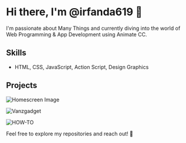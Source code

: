 # Hi there, I'm @irfanda619 👋

I'm passionate about Many Things and currently diving into the world of Web Programming & App Development using Animate CC.

## Skills
- HTML, CSS, JavaScript, Action Script, Design Graphics

## Projects

![Homescreen Image](https://i.postimg.cc/jd16SrqG/Profil.png)

![Vanzgadget](https://i.postimg.cc/2ycV0VR7/Vanzgadget.png)

![HOW-TO](https://i.postimg.cc/nhgSQhyv/HOW-TO-landscape.jpg)

Feel free to explore my repositories and reach out! 🚀
